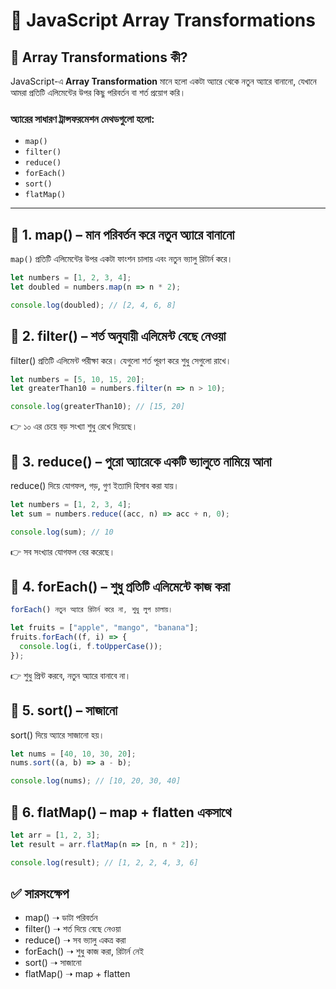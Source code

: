 # 🚀 JavaScript Array Transformations

## 🔹 Array Transformations কী?
JavaScript-এ **Array Transformation** মানে হলো একটা অ্যারে থেকে নতুন অ্যারে বানানো, যেখানে আমরা প্রতিটি এলিমেন্টের উপর কিছু পরিবর্তন বা শর্ত প্রয়োগ করি।

### অ্যারের সাধারণ ট্রান্সফরমেশন মেথডগুলো হলো:
- `map()`
- `filter()`
- `reduce()`
- `forEach()`
- `sort()`
- `flatMap()`

---

## 🔹 1. map() – মান পরিবর্তন করে নতুন অ্যারে বানানো
`map()` প্রতিটি এলিমেন্টের উপর একটা ফাংশন চালায় এবং নতুন ভ্যালু রিটার্ন করে।

```javascript
let numbers = [1, 2, 3, 4];
let doubled = numbers.map(n => n * 2);

console.log(doubled); // [2, 4, 6, 8]
```

## 🔹 2. filter() – শর্ত অনুযায়ী এলিমেন্ট বেছে নেওয়া

filter() প্রতিটি এলিমেন্ট পরীক্ষা করে। যেগুলো শর্ত পূরণ করে শুধু সেগুলো রাখে।

```js
let numbers = [5, 10, 15, 20];
let greaterThan10 = numbers.filter(n => n > 10);

console.log(greaterThan10); // [15, 20]
```
👉 ১০ এর চেয়ে বড় সংখ্যা শুধু রেখে দিয়েছে।


## 🔹 3. reduce() – পুরো অ্যারেকে একটি ভ্যালুতে নামিয়ে আনা
reduce() দিয়ে যোগফল, গড়, গুণ ইত্যাদি হিসাব করা যায়।

```js
let numbers = [1, 2, 3, 4];
let sum = numbers.reduce((acc, n) => acc + n, 0);

console.log(sum); // 10

```
👉 সব সংখ্যার যোগফল বের করেছে।


## 🔹 4. forEach() – শুধু প্রতিটি এলিমেন্টে কাজ করা

```js
forEach() নতুন অ্যারে রিটার্ন করে না, শুধু লুপ চালায়।

let fruits = ["apple", "mango", "banana"];
fruits.forEach((f, i) => {
  console.log(i, f.toUpperCase());
});

```
👉 শুধু প্রিন্ট করবে, নতুন অ্যারে বানাবে না।


## 🔹 5. sort() – সাজানো
sort() দিয়ে অ্যারে সাজানো হয়।

```js
let nums = [40, 10, 30, 20];
nums.sort((a, b) => a - b);

console.log(nums); // [10, 20, 30, 40]
```

## 🔹 6. flatMap() – map + flatten একসাথে
```js
let arr = [1, 2, 3];
let result = arr.flatMap(n => [n, n * 2]);

console.log(result); // [1, 2, 2, 4, 3, 6]

```
## ✅ সারসংক্ষেপ
- map() ➝ ডাটা পরিবর্তন
- filter() ➝ শর্ত দিয়ে বেছে নেওয়া
- reduce() ➝ সব ভ্যালু একত্র করা
- forEach() ➝ শুধু কাজ করা, রিটার্ন নেই
- sort() ➝ সাজানো
- flatMap() ➝ map + flatten



